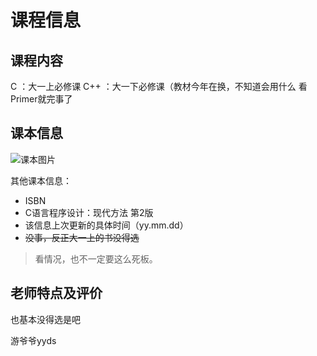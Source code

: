 # 课程信息

## 课程内容

C ：大一上必修课
C++ ：大一下必修课（教材今年在换，不知道会用什么 看Primer就完事了

## 课本信息

![](https://img9.doubanio.com/view/subject/s/public/s33927414.jpg "课本图片")

其他课本信息：
- ISBN
- C语言程序设计：现代方法 第2版
- 该信息上次更新的具体时间（yy.mm.dd）
- ~~没事，反正大一上的书没得选~~

> 看情况，也不一定要这么死板。

## 老师特点及评价

也基本没得选是吧

游爷爷yyds
